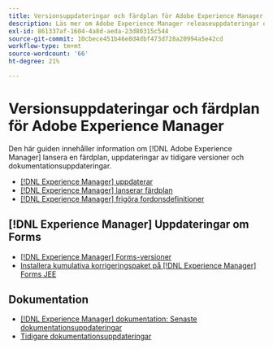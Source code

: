 ```yaml
---
title: Versionsuppdateringar och färdplan för Adobe Experience Manager
description: Läs mer om Adobe Experience Manager releaseuppdateringar och färdplan.
exl-id: 861337af-1604-4a8d-aeda-23d80315c544
source-git-commit: 10cbece451b46e8d4dbf473d728a20994a5e42cd
workflow-type: tm+mt
source-wordcount: '66'
ht-degree: 21%

---
```


# Versionsuppdateringar och färdplan för Adobe Experience Manager

Den här guiden innehåller information om [!DNL Adobe Experience Manager] lansera en färdplan, uppdateringar av tidigare versioner och dokumentationsuppdateringar.

* [[!DNL Experience Manager] uppdaterar](aem-releases-updates.md)
* [[!DNL Experience Manager] lanserar färdplan](update-releases-roadmap.md)
* [[!DNL Experience Manager] frigöra fordonsdefinitioner](update-release-vehicle-definitions.md)

## [!DNL Experience Manager] Uppdateringar om Forms

* [[!DNL Experience Manager] Forms-versioner](aem-forms-releases.md)
* [Installera kumulativa korrigeringspaket på [!DNL Experience Manager] Forms JEE](install-cfp-aem-forms-jee.md)

## Dokumentation

* [[!DNL Experience Manager] dokumentation: Senaste dokumentationsuppdateringar](documentation-updates.md)
* [Tidigare dokumentationsuppdateringar](previous-documentation-updates.md)
